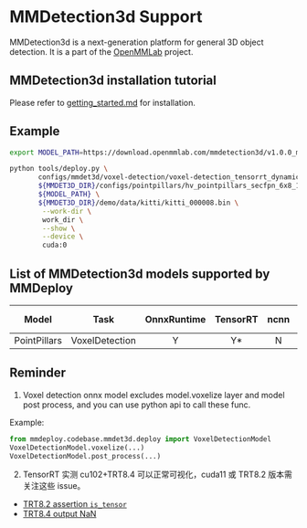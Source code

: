 # MMDetection3d Support

MMDetection3d is a next-generation platform for general 3D object detection. It is a part of the [OpenMMLab](https://openmmlab.com/) project.

## MMDetection3d installation tutorial

Please refer to [getting_started.md](https://github.com/open-mmlab/mmdetection3d/blob/master/docs/en/getting_started.md) for installation.

## Example

```bash
export MODEL_PATH=https://download.openmmlab.com/mmdetection3d/v1.0.0_models/pointpillars/hv_pointpillars_secfpn_6x8_160e_kitti-3d-car/hv_pointpillars_secfpn_6x8_160e_kitti-3d-car_20220331_134606-d42d15ed.pth

python tools/deploy.py \
       configs/mmdet3d/voxel-detection/voxel-detection_tensorrt_dynamic.py \
       ${MMDET3D_DIR}/configs/pointpillars/hv_pointpillars_secfpn_6x8_160e_kitti-3d-3class.py \
       ${MODEL_PATH} \
       ${MMDET3D_DIR}/demo/data/kitti/kitti_000008.bin \
        --work-dir \
        work_dir \
        --show \
        --device \
        cuda:0
```

## List of MMDetection3d models supported by MMDeploy

|    Model     |      Task      | OnnxRuntime | TensorRT | ncnn | PPLNN | OpenVINO |                                      Model config                                      |
| :----------: | :------------: | :---------: | :------: | :--: | :---: | :------: | :------------------------------------------------------------------------------------: |
| PointPillars | VoxelDetection |      Y      |   Y\*    |  N   |   N   |    Y     | [config](https://github.com/open-mmlab/mmdetection3d/blob/master/configs/pointpillars) |

## Reminder

1. Voxel detection onnx model excludes model.voxelize layer and model post process, and you can use python api to call these func.

Example:

```python
from mmdeploy.codebase.mmdet3d.deploy import VoxelDetectionModel
VoxelDetectionModel.voxelize(...)
VoxelDetectionModel.post_process(...)
```

2. TensorRT 实测 cu102+TRT8.4 可以正常可视化，cuda11 或 TRT8.2 版本需关注这些 issue。

- [TRT8.2 assertion `is_tensor`](https://github.com/NVIDIA/TensorRT/issues/1541)
- [TRT8.4 output NaN](https://github.com/NVIDIA/TensorRT/issues/2338)
